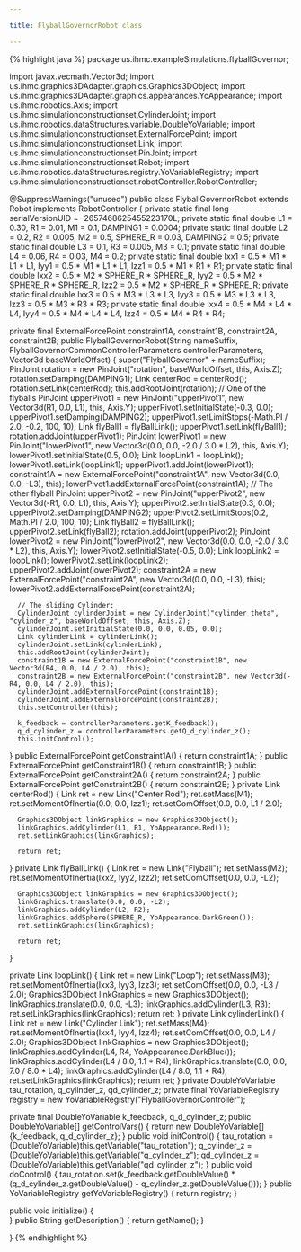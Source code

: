 ```yaml
---

title: FlyballGovernorRobot class

---
```


{% highlight java %}
package us.ihmc.exampleSimulations.flyballGovernor;
 
import javax.vecmath.Vector3d;
import us.ihmc.graphics3DAdapter.graphics.Graphics3DObject;
import us.ihmc.graphics3DAdapter.graphics.appearances.YoAppearance;
import us.ihmc.robotics.Axis;
import us.ihmc.simulationconstructionset.CylinderJoint;
import us.ihmc.robotics.dataStructures.variable.DoubleYoVariable;
import us.ihmc.simulationconstructionset.ExternalForcePoint;
import us.ihmc.simulationconstructionset.Link;
import us.ihmc.simulationconstructionset.PinJoint;
import us.ihmc.simulationconstructionset.Robot;
import us.ihmc.robotics.dataStructures.registry.YoVariableRegistry;
import us.ihmc.simulationconstructionset.robotController.RobotController;
 
@SuppressWarnings("unused")
public class FlyballGovernorRobot extends Robot implements RobotController
{
   private static final long serialVersionUID = -2657468625455223170L;
   private static final double L1 = 0.30, R1 = 0.01, M1 = 0.1, DAMPING1 = 0.0004;
   private static final double L2 = 0.2, R2 = 0.005, M2 = 0.5, SPHERE_R = 0.03, DAMPING2 = 0.5;
   private static final double L3 = 0.1, R3 = 0.005, M3 = 0.1;
   private static final double L4 = 0.06, R4 = 0.03, M4 = 0.2;
   private static final double Ixx1 = 0.5 * M1 * L1 * L1, Iyy1 = 0.5 * M1 * L1 * L1, Izz1 = 0.5 * M1 * R1 * R1;
   private static final double Ixx2 = 0.5 * M2 * SPHERE_R * SPHERE_R, Iyy2 = 0.5 * M2 * SPHERE_R * SPHERE_R, Izz2 = 0.5 * M2 * SPHERE_R * SPHERE_R;
   private static final double Ixx3 = 0.5 * M3 * L3 * L3, Iyy3 = 0.5 * M3 * L3 * L3, Izz3 = 0.5 * M3 * R3 * R3;
   private static final double Ixx4 = 0.5 * M4 * L4 * L4, Iyy4 = 0.5 * M4 * L4 * L4, Izz4 = 0.5 * M4 * R4 * R4;
    
   private final ExternalForcePoint constraint1A, constraint1B, constraint2A, constraint2B;
   public FlyballGovernorRobot(String nameSuffix, FlyballGovernorCommonControllerParameters controllerParameters, Vector3d baseWorldOffset)
   {
      super("FlyballGovernor" + nameSuffix);
      PinJoint rotation = new PinJoint("rotation", baseWorldOffset, this, Axis.Z);
      rotation.setDamping(DAMPING1);
      Link centerRod = centerRod();
      rotation.setLink(centerRod);
      this.addRootJoint(rotation);
      // One of the flyballs
      PinJoint upperPivot1 = new PinJoint("upperPivot1", new Vector3d(R1, 0.0, L1), this, Axis.Y);
      upperPivot1.setInitialState(-0.3, 0.0);
      upperPivot1.setDamping(DAMPING2);
      upperPivot1.setLimitStops(-Math.PI / 2.0, -0.2, 100, 10);
      Link flyBall1 = flyBallLink();
      upperPivot1.setLink(flyBall1);
      rotation.addJoint(upperPivot1);
      PinJoint lowerPivot1 = new PinJoint("lowerPivot1", new Vector3d(0.0, 0.0, -2.0 / 3.0 * L2), this, Axis.Y);
      lowerPivot1.setInitialState(0.5, 0.0);
      Link loopLink1 = loopLink();
      lowerPivot1.setLink(loopLink1);
      upperPivot1.addJoint(lowerPivot1);
      constraint1A = new ExternalForcePoint("constraint1A", new Vector3d(0.0, 0.0, -L3), this);
      lowerPivot1.addExternalForcePoint(constraint1A);
      // The other flyball
      PinJoint upperPivot2 = new PinJoint("upperPivot2", new Vector3d(-R1, 0.0, L1), this, Axis.Y);
      upperPivot2.setInitialState(0.3, 0.0);
      upperPivot2.setDamping(DAMPING2);
      upperPivot2.setLimitStops(0.2, Math.PI / 2.0, 100, 10);
      Link flyBall2 = flyBallLink();
      upperPivot2.setLink(flyBall2);
      rotation.addJoint(upperPivot2);
      PinJoint lowerPivot2 = new PinJoint("lowerPivot2", new Vector3d(0.0, 0.0, -2.0 / 3.0 * L2), this, Axis.Y);
      lowerPivot2.setInitialState(-0.5, 0.0);
      Link loopLink2 = loopLink();
      lowerPivot2.setLink(loopLink2);
      upperPivot2.addJoint(lowerPivot2);
      constraint2A = new ExternalForcePoint("constraint2A", new Vector3d(0.0, 0.0, -L3), this);
      lowerPivot2.addExternalForcePoint(constraint2A);
 
      // The sliding Cylinder:
      CylinderJoint cylinderJoint = new CylinderJoint("cylinder_theta", "cylinder_z", baseWorldOffset, this, Axis.Z);
      cylinderJoint.setInitialState(0.0, 0.0, 0.05, 0.0);
      Link cylinderLink = cylinderLink();
      cylinderJoint.setLink(cylinderLink);
      this.addRootJoint(cylinderJoint);
      constraint1B = new ExternalForcePoint("constraint1B", new Vector3d(R4, 0.0, L4 / 2.0), this);
      constraint2B = new ExternalForcePoint("constraint2B", new Vector3d(-R4, 0.0, L4 / 2.0), this);
      cylinderJoint.addExternalForcePoint(constraint1B);
      cylinderJoint.addExternalForcePoint(constraint2B);
      this.setController(this);
       
      k_feedback = controllerParameters.getK_feedback();
      q_d_cylinder_z = controllerParameters.getQ_d_cylinder_z();
      this.initControl();
   }
   public ExternalForcePoint getConstraint1A()
   {
      return constraint1A;
   }
   public ExternalForcePoint getConstraint1B()
   {
      return constraint1B;
   }
   public ExternalForcePoint getConstraint2A()
   {
      return constraint2A;
   }
   public ExternalForcePoint getConstraint2B()
   {
      return constraint2B;
   }
   private Link centerRod()
   {
      Link ret = new Link("Center Rod");
      ret.setMass(M1);
      ret.setMomentOfInertia(0.0, 0.0, Izz1);
      ret.setComOffset(0.0, 0.0, L1 / 2.0);
       
      Graphics3DObject linkGraphics = new Graphics3DObject();
      linkGraphics.addCylinder(L1, R1, YoAppearance.Red());
      ret.setLinkGraphics(linkGraphics);
       
      return ret;
   }
   private Link flyBallLink()
   {
      Link ret = new Link("Flyball");
      ret.setMass(M2);
      ret.setMomentOfInertia(Ixx2, Iyy2, Izz2);
      ret.setComOffset(0.0, 0.0, -L2);
       
      Graphics3DObject linkGraphics = new Graphics3DObject();
      linkGraphics.translate(0.0, 0.0, -L2);
      linkGraphics.addCylinder(L2, R2);
      linkGraphics.addSphere(SPHERE_R, YoAppearance.DarkGreen());
      ret.setLinkGraphics(linkGraphics);
       
      return ret;
   }
 
   private Link loopLink()
   {
      Link ret = new Link("Loop");
      ret.setMass(M3);
      ret.setMomentOfInertia(Ixx3, Iyy3, Izz3);
      ret.setComOffset(0.0, 0.0, -L3 / 2.0);
      Graphics3DObject linkGraphics = new Graphics3DObject();
      linkGraphics.translate(0.0, 0.0, -L3);
      linkGraphics.addCylinder(L3, R3);
      ret.setLinkGraphics(linkGraphics);
      return ret;
   }
   private Link cylinderLink()
   {
      Link ret = new Link("Cylinder Link");
      ret.setMass(M4);
      ret.setMomentOfInertia(Ixx4, Iyy4, Izz4);
      ret.setComOffset(0.0, 0.0, L4 / 2.0);
      Graphics3DObject linkGraphics = new Graphics3DObject();
      linkGraphics.addCylinder(L4, R4, YoAppearance.DarkBlue());
      linkGraphics.addCylinder(L4 / 8.0, 1.1 * R4);
      linkGraphics.translate(0.0, 0.0, 7.0 / 8.0 * L4);
      linkGraphics.addCylinder(L4 / 8.0, 1.1 * R4);
      ret.setLinkGraphics(linkGraphics);
      return ret;
   }
   private DoubleYoVariable tau_rotation, q_cylinder_z, qd_cylinder_z;
   private final YoVariableRegistry registry = new YoVariableRegistry("FlyballGovernorController");
    
   private final DoubleYoVariable k_feedback, q_d_cylinder_z;
   public DoubleYoVariable[] getControlVars()
   {
      return new DoubleYoVariable[] {k_feedback, q_d_cylinder_z};
   }
   public void initControl()
   {
      tau_rotation = (DoubleYoVariable)this.getVariable("tau_rotation");
      q_cylinder_z = (DoubleYoVariable)this.getVariable("q_cylinder_z");
      qd_cylinder_z = (DoubleYoVariable)this.getVariable("qd_cylinder_z");
   }
   public void doControl()
   {
      tau_rotation.set(k_feedback.getDoubleValue() * (q_d_cylinder_z.getDoubleValue() - q_cylinder_z.getDoubleValue()));
   }
   public YoVariableRegistry getYoVariableRegistry()
   {
      return registry;
   }
    
   public void initialize()
   {     
   }
   public String getDescription()
   {
      return getName();
   }
 
}
{% endhighlight %}